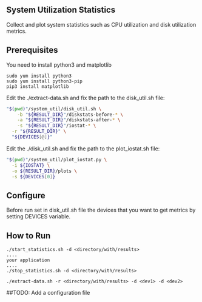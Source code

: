 ## System Utilization Statistics

Collect and plot system statistics such as CPU utilization and disk utilization
metrics.

## Prerequisites
You need to install python3 and matplotlib
```
sudo yum install python3
sudo yum install python3-pip
pip3 install matplotlib
```

Edit the ./extract-data.sh and fix the path to the disk_util.sh file:
```sh
"$(pwd)"/system_util/disk_util.sh \
	-b "${RESULT_DIR}"/diskstats-before-* \
	-a "${RESULT_DIR}"/diskstats-after-* \
	-s "${RESULT_DIR}"/iostat-* \
  -r "${RESULT_DIR}" \
  "${DEVICES[@]}"
```

Edit the ./disk_util.sh and fix the path to the plot_iostat.sh file:
```sh
"$(pwd)"/system_util/plot_iostat.py \
  -i ${IOSTAT} \
  -o ${RESULT_DIR}/plots \
  -s ${DEVICES[0]}
```
## Configure
Before run set in disk_util.sh file the devices that you want to get metrics by
setting DEVICES variable.

## How to Run
```
./start_statistics.sh -d <directory/with/results>
....
your application
....
./stop_statistics.sh -d <directory/with/results>

./extract-data.sh -r <directory/with/results> -d <dev1> -d <dev2>

```

##TODO:
Add a configuration file

